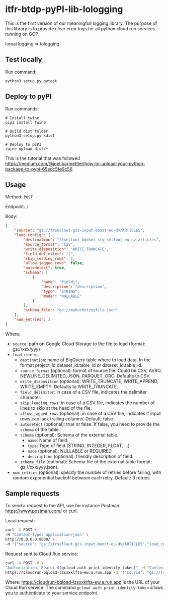 # itfr-btdp-pyPI-lib-lologging

This is the first version of our meaningfull logging library.
The purpose of this library is to provide clear error logs for all python cloud run services running on GCP. 

loreal logging => lologging

## Test locally

Run command:

```
python3 setup.py pytest

```

## Deploy to pyPI

Run commands:

```
# Install twine
pip3 install twine

# Build dist folder
python3 setup.py sdist

# Deploy to piPI
twine upload dist/*
```

This is the tutorial that was followed 
https://medium.com/@joel.barmettler/how-to-upload-your-python-package-to-pypi-65edc5fe9c56 

## Usage

Method: `POST`

Endpoint: `/`

Body:

```json
{
    "source": "gs://frsellout-gcs-input-boost-eu-dv/ARTICLES",
    "load_config": {
        "destination": "frsellout_bqdset_stg_sellout_eu_dv.articles",
        "source_format": "CSV",
        "write_disposition": "WRITE_TRUNCATE",
        "field_delimiter": "|",
        "skip_leading_rows": 1,
        "allow_jagged_rows": false,
        "autodetect": true,
        "schema": [
            {
                "name": "field1",
                "description": "description",
                "type": "STRING",
                "mode": "NULLABLE"
            }
        ],
        "schema_file": "gs://mybucket/myfile.json"
    },
    "num_retries": 3
}
```

Where:

* `source`: path on Google Cloud Storage to the file to load (format: gs://xxx/yyy)
* `load_config`:
  * `destination`: name of BigQuery table where to load data. In the format project_id.dataset_id.table_id or dataset_id.table_id.
  * `source_format` (optional): format of source file. Could be CSV, AVRO, NEWLINE_DELIMITED_JSON, PARQUET, ORC. Defaults to CSV.
  * `write_disposition` (optional): WRITE_TRUNCATE, WRITE_APPEND, WRITE_EMPTY. Defaults to WRITE_TRUNCATE.
  * `field_delimiter`: in case of a CSV file, indicates the delimiter character.
  * `skip_leading_rows`: in case of a CSV file, indicates the number of lines to skip at the head of the file.
  * `allow_jagged_rows` (optional): in case of a CSV file, indicates if input rows can lack trailing columns. Default: false.
  * `autodetect` (optional): true or false. If false, you need to provide the `schema` of the table.
  * `schema` (optional): Schema of the external table.
    * `name`: Name of field.
    * `type`: Type of field (STRING, INTEGER, FLOAT, ...)
    * `mode` (optional): NULLABLE or REQUIRED.
    * `description` (optional): friendly description of field.
  * `schema_file` (optional): Schema file of the external table format: gs://xxx/yyy.json).
* `num_retries` (optional): specify the number of retries before failing, with random exponential backoff between each retry. Default: 3 retries.

## Sample requests

To send a request to the API, use for instance Postman <https://www.postman.com/> or curl.

Local request:

```bash
curl -X POST \
-H "Content-Type: application/json" \
http://0.0.0.0:8080/ \
-d '{"source": "gs://frsellout-gcs-input-boost-eu-dv/ARTICLES","load_config": {"destination": "frsellout_bqdset_stg_sellout_eu_dv.articles","source_format": "CSV","write_disposition":"WRITE_TRUNCATE","field_delimiter": "|","skip_leading_rows": 1}}'
```

Request sent to Cloud Run service:

```bash
curl -X POST -H \
"Authorization: Bearer $(gcloud auth print-identity-token)" -H "Content-Type: application/json" \
https://cloudrun-bqload-lzsxxklfta-ew.a.run.app -d '{"source": "gs://frsellout-gcs-input-boost-eu-dv/ARTICLES","load_config": {"destination": "frsellout_bqdset_stg_sellout_eu_dv.articles","source_format": "CSV","write_disposition":"WRITE_TRUNCATE","field_delimiter": "|","skip_leading_rows": 1}}'
```

Where: <https://cloudrun-bqload-lzsxxklfta-ew.a.run.app> is the URL of your Cloud Run service.
The command `gcloud auth print-identity-token` allows you to authenticate to your service endpoint.



